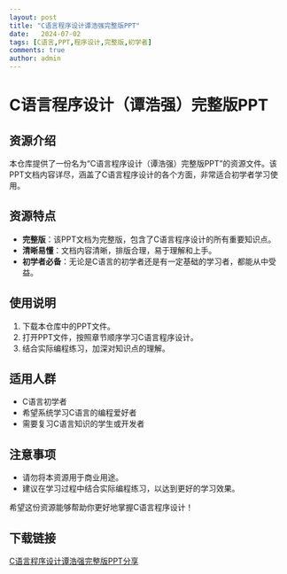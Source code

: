 ```yaml
---
layout: post
title: "C语言程序设计谭浩强完整版PPT"
date:   2024-07-02
tags: [C语言,PPT,程序设计,完整版,初学者]
comments: true
author: admin
---
```

# C语言程序设计（谭浩强）完整版PPT

## 资源介绍

本仓库提供了一份名为“C语言程序设计（谭浩强）完整版PPT”的资源文件。该PPT文档内容详尽，涵盖了C语言程序设计的各个方面，非常适合初学者学习使用。

## 资源特点

- **完整版**：该PPT文档为完整版，包含了C语言程序设计的所有重要知识点。
- **清晰易懂**：文档内容清晰，排版合理，易于理解和上手。
- **初学者必备**：无论是C语言的初学者还是有一定基础的学习者，都能从中受益。

## 使用说明

1. 下载本仓库中的PPT文件。
2. 打开PPT文件，按照章节顺序学习C语言程序设计。
3. 结合实际编程练习，加深对知识点的理解。

## 适用人群

- C语言初学者
- 希望系统学习C语言的编程爱好者
- 需要复习C语言知识的学生或开发者

## 注意事项

- 请勿将本资源用于商业用途。
- 建议在学习过程中结合实际编程练习，以达到更好的学习效果。

希望这份资源能够帮助你更好地掌握C语言程序设计！

## 下载链接

[C语言程序设计谭浩强完整版PPT分享](https://pan.quark.cn/s/eae3e69a2f86)